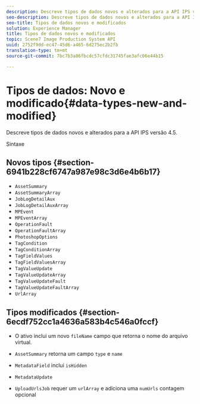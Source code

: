 ```yaml
---
description: Descreve tipos de dados novos e alterados para a API IPS versão 4.5.
seo-description: Descreve tipos de dados novos e alterados para a API IPS versão 4.5.
seo-title: Tipos de dados novos e modificados
solution: Experience Manager
title: Tipos de dados novos e modificados
topic: Scene7 Image Production System API
uuid: 2752f9dd-ec47-45d6-a465-6d275ec2b2fb
translation-type: tm+mt
source-git-commit: 7bc7b3a86fbcdc57cfdc31745fae3afc06e44b15

---
```



# Tipos de dados: Novo e modificado{#data-types-new-and-modified}

Descreve tipos de dados novos e alterados para a API IPS versão 4.5.

Sintaxe

## Novos tipos {#section-6941b228cf6747a987e98c3d6e4b6b17}

* `AssetSummary`
* `AssetSummaryArray`
* `JobLogDetailAux`
* `JobLogDetailAuxArray`
* `MPEvent`
* `MPEventArray`
* `OperationFault`
* `OperationFaultArray`
* `PhotoshopOptions`
* `TagCondition`
* `TagConditionArray`
* `TagFieldValues`
* `TagFieldValuesArray`
* `TagValueUpdate`
* `TagValueUpdateArray`
* `TagValueUpdateFault`
* `TagValueUpdateFaultArray`
* `UrlArray`

## Tipos modificados {#section-6ecdf752cc1a4636a583b4c546a0fccf}

* O ativo inclui um novo `fileName` campo que retorna o nome do arquivo virtual.
* `AssetSummary` retorna um campo `type` e `name`

* `MetadataField` inclui `isHidden`

* `MetadataUpdate`
* `UploadUrlsJob` requer um `urlArray` e adiciona uma `numUrls` contagem opcional

